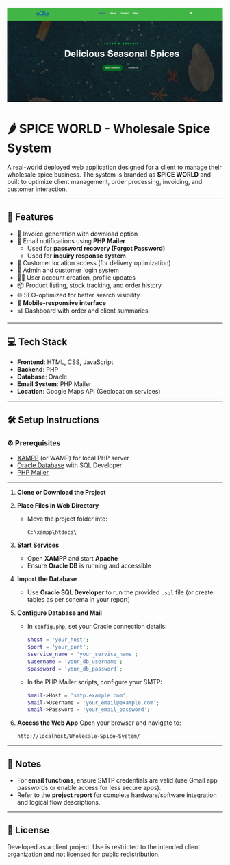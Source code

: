 ![Screenshot](https://raw.githubusercontent.com/AmjadAzward/Spice-World/main/Images/Screenshot%202025-06-18%20161107.png)

# 🌶️ SPICE WORLD - Wholesale Spice System

A real-world deployed web application designed for a client to manage their wholesale spice business. The system is branded as **SPICE WORLD** and built to optimize client management, order processing, invoicing, and customer interaction.

---

## 🚀 Features

- 🧾 Invoice generation with download option
- 📧 Email notifications using **PHP Mailer**  
  - Used for **password recovery (Forgot Password)**  
  - Used for **inquiry response system**
- 📍 Customer location access (for delivery optimization)
- 🔐 Admin and customer login system
- 🧑‍💼 User account creation, profile updates
- 📦 Product listing, stock tracking, and order history
- 🌐 SEO-optimized for better search visibility
- 📱 **Mobile-responsive interface**
- 📊 Dashboard with order and client summaries

---

## 💻 Tech Stack

- **Frontend**: HTML, CSS, JavaScript  
- **Backend**: PHP  
- **Database**: Oracle  
- **Email System**: PHP Mailer  
- **Location**: Google Maps API (Geolocation services)

---

## 🛠️ Setup Instructions

### ⚙️ Prerequisites

- [XAMPP](https://www.apachefriends.org/index.html) (or WAMP) for local PHP server  
- [Oracle Database](https://www.oracle.com/database/technologies/) with SQL Developer  
- [PHP Mailer](https://github.com/PHPMailer/PHPMailer)

---

1. **Clone or Download the Project**
   

2. **Place Files in Web Directory**

   * Move the project folder into:

     ```
     C:\xampp\htdocs\
     ```

3. **Start Services**

   * Open **XAMPP** and start **Apache**
   * Ensure **Oracle DB** is running and accessible

4. **Import the Database**

   * Use **Oracle SQL Developer** to run the provided `.sql` file (or create tables as per schema in your report)

5. **Configure Database and Mail**

   * In `config.php`, set your Oracle connection details:

     ```php
     $host = 'your_host';
     $port = 'your_port';
     $service_name = 'your_service_name';
     $username = 'your_db_username';
     $password = 'your_db_password';
     ```

   * In the PHP Mailer scripts, configure your SMTP:

     ```php
     $mail->Host = 'smtp.example.com';
     $mail->Username = 'your_email@example.com';
     $mail->Password = 'your_email_password';
     ```

6. **Access the Web App**
   Open your browser and navigate to:

   ```
   http://localhost/Wholesale-Spice-System/
   ```

---

## 📌 Notes

* For **email functions**, ensure SMTP credentials are valid (use Gmail app passwords or enable access for less secure apps).
* Refer to the **project report** for complete hardware/software integration and logical flow descriptions.

---

## 📄 License

Developed as a client project. Use is restricted to the intended client organization and not licensed for public redistribution.
